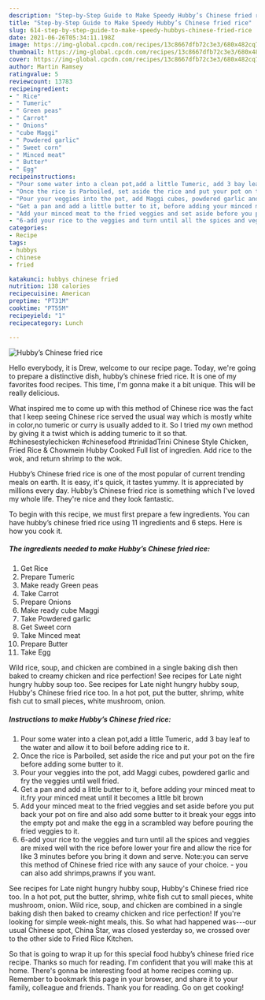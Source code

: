 ```yaml
---
description: "Step-by-Step Guide to Make Speedy Hubby’s Chinese fried rice"
title: "Step-by-Step Guide to Make Speedy Hubby’s Chinese fried rice"
slug: 614-step-by-step-guide-to-make-speedy-hubbys-chinese-fried-rice
date: 2021-06-26T05:34:11.198Z
image: https://img-global.cpcdn.com/recipes/13c8667dfb72c3e3/680x482cq70/hubbys-chinese-fried-rice-recipe-main-photo.jpg
thumbnail: https://img-global.cpcdn.com/recipes/13c8667dfb72c3e3/680x482cq70/hubbys-chinese-fried-rice-recipe-main-photo.jpg
cover: https://img-global.cpcdn.com/recipes/13c8667dfb72c3e3/680x482cq70/hubbys-chinese-fried-rice-recipe-main-photo.jpg
author: Martin Ramsey
ratingvalue: 5
reviewcount: 13783
recipeingredient:
- " Rice"
- " Tumeric"
- " Green peas"
- " Carrot"
- " Onions"
- "cube Maggi"
- " Powdered garlic"
- " Sweet corn"
- " Minced meat"
- " Butter"
- " Egg"
recipeinstructions:
- "Pour some water into a clean pot,add a little Tumeric, add 3 bay leaf to the water and allow it to boil before adding rice to it."
- "Once the rice is Parboiled, set aside the rice and put your pot on the fire before adding some butter to it."
- "Pour your veggies into the pot, add Maggi cubes, powdered garlic and fry the veggies until well fried."
- "Get a pan and add a little butter to it, before adding your minced meat to it.fry your minced meat until it becomes a little bit brown"
- "Add your minced meat to the fried veggies and set aside before you put back your pot on fire and also add some butter to it break your eggs into the empty pot and make the egg in a scrambled way before pouring the fried veggies to it."
- "6-add your rice to the veggies and turn until all the spices and veggies are mixed well with the rice before lower your fire and allow the rice for like 3 minutes before you bring it down and serve. Note:you can serve this method of Chinese fried rice with any sauce of your choice. you can also add shrimps,prawns if you want."
categories:
- Recipe
tags:
- hubbys
- chinese
- fried

katakunci: hubbys chinese fried 
nutrition: 138 calories
recipecuisine: American
preptime: "PT31M"
cooktime: "PT55M"
recipeyield: "1"
recipecategory: Lunch

---
```



![Hubby’s Chinese fried rice](https://img-global.cpcdn.com/recipes/13c8667dfb72c3e3/680x482cq70/hubbys-chinese-fried-rice-recipe-main-photo.jpg)

Hello everybody, it is Drew, welcome to our recipe page. Today, we're going to prepare a distinctive dish, hubby’s chinese fried rice. It is one of my favorites food recipes. This time, I'm gonna make it a bit unique. This will be really delicious.

What inspired me to come up with this method of Chinese rice was the fact that I keep seeing Chinese rice served the usual way which is mostly white in color,no tumeric or curry is usually added to it. So I tried my own method by giving it a twist which is adding tumeric to it so that. #chinesestylechicken #chinesefood #trinidadTrini Chinese Style Chicken, Fried Rice &amp; Chowmein Hubby Cooked Full list of ingredien. Add rice to the wok, and return shrimp to the wok.

Hubby’s Chinese fried rice is one of the most popular of current trending meals on earth. It is easy, it's quick, it tastes yummy. It is appreciated by millions every day. Hubby’s Chinese fried rice is something which I've loved my whole life. They're nice and they look fantastic.


To begin with this recipe, we must first prepare a few ingredients. You can have hubby’s chinese fried rice using 11 ingredients and 6 steps. Here is how you cook it.

<!--inarticleads1-->

##### The ingredients needed to make Hubby’s Chinese fried rice:

1. Get  Rice
1. Prepare  Tumeric
1. Make ready  Green peas
1. Take  Carrot
1. Prepare  Onions
1. Make ready cube Maggi
1. Take  Powdered garlic
1. Get  Sweet corn
1. Take  Minced meat
1. Prepare  Butter
1. Take  Egg


Wild rice, soup, and chicken are combined in a single baking dish then baked to creamy chicken and rice perfection! See recipes for Late night hungry hubby soup too. See recipes for Late night hungry hubby soup, Hubby&#39;s Chinese fried rice too. In a hot pot, put the butter, shrimp, white fish cut to small pieces, white mushroom, onion. 

<!--inarticleads2-->

##### Instructions to make Hubby’s Chinese fried rice:

1. Pour some water into a clean pot,add a little Tumeric, add 3 bay leaf to the water and allow it to boil before adding rice to it.
1. Once the rice is Parboiled, set aside the rice and put your pot on the fire before adding some butter to it.
1. Pour your veggies into the pot, add Maggi cubes, powdered garlic and fry the veggies until well fried.
1. Get a pan and add a little butter to it, before adding your minced meat to it.fry your minced meat until it becomes a little bit brown
1. Add your minced meat to the fried veggies and set aside before you put back your pot on fire and also add some butter to it break your eggs into the empty pot and make the egg in a scrambled way before pouring the fried veggies to it.
1. 6-add your rice to the veggies and turn until all the spices and veggies are mixed well with the rice before lower your fire and allow the rice for like 3 minutes before you bring it down and serve. Note:you can serve this method of Chinese fried rice with any sauce of your choice. - you can also add shrimps,prawns if you want.


See recipes for Late night hungry hubby soup, Hubby&#39;s Chinese fried rice too. In a hot pot, put the butter, shrimp, white fish cut to small pieces, white mushroom, onion. Wild rice, soup, and chicken are combined in a single baking dish then baked to creamy chicken and rice perfection! If you&#39;re looking for simple week-night meals, this. So what had happened was---our usual Chinese spot, China Star, was closed yesterday so, we crossed over to the other side to Fried Rice Kitchen. 

So that is going to wrap it up for this special food hubby’s chinese fried rice recipe. Thanks so much for reading. I'm confident that you will make this at home. There's gonna be interesting food at home recipes coming up. Remember to bookmark this page in your browser, and share it to your family, colleague and friends. Thank you for reading. Go on get cooking!
